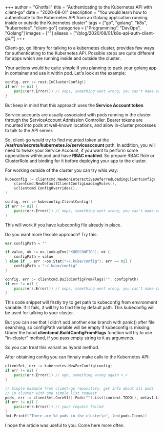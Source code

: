 +++
author = "Ghotfall"
title = "Authenticating to the Kubernetes API with client-go"
date = "2020-08-01"
description = "You would learn how to authenticate to the Kubernetes API from an Golang application running inside or outside the Kubernetes cluster"
tags = ["go", "golang", "k8s", "kubernetes", "client-go"]
categories = ["Programming", "DevOps", "Golang"]
images = [""]
aliases = ["/blog/2020/08/01/k8s-api-auth-client-go/"]
+++

Client-go, go library for talking to a kubernetes cluster, provides few ways for authenticating to the Kubernetes API. Possible steps are quite different for apps which are running inside and outside the cluster.

Your actions would be quite simple if you planning to pack your golang app in container and use it within pod. Let's look at the example:

```go
config, err := rest.InClusterConfig()
if err != nil {
	panic(err.Error()) // oops, something went wrong, you can't make calls to k8s API :(
}
```

But keep in mind that this approach uses the **Service Account token**.

Service accounts are usually associated with pods running in the cluster through the ServiceAccount Admission Controller. Bearer tokens are mounted into pods at well-known locations, and allow in-cluster processes to talk to the API server.

So, client-go would try to find mounted token at the **/var/run/secrets/kubernetes.io/serviceaccount** path. In addition, you will need to tweak your Service Account, if you want to perform some opperations within pod and have **RBAC enabled**. So prepare RBAC Role or ClusterRole and binding for it before deploying your app to the cluster.

For working outside of the cluster you can try whis way:

```go
kubeconfig := clientcmd.NewNonInteractiveDeferredLoadingClientConfig(
    clientcmd.NewDefaultClientConfigLoadingRules(),
    &clientcmd.ConfigOverrides{},
)

config, err := kubeconfig.ClientConfig()
if err != nil {
	panic(err.Error()) // oops, something went wrong, you can't make calls to k8s API :(
}
```

This will work if you have kubeconfig file already in place.

Do you want more flexible approach? Try this:

```go
var configPath = ""

if value, ok := os.LookupEnv("KUBECONFIG"); ok {
    configPath = value
} else if _, err :=os.Stat("~/.kube/config"); err == nil {
	configPath = "~/.kube/config"
}

config, err := clientcmd.BuildConfigFromFlags("", configPath)
if err != nil {
	panic(err.Error()) // oops, something went wrong, you can't make calls to k8s API :(
}
```

This code snippet will firstly try to get path to kubeconfig from environment variable. If it fails, it will try to find file by default path. This kubeconfig will be used for talking to your cluster.

But you can see that I didn't add another else branch with panic() after file searching, so configPath variable will be empty if kubeconfig is missing. Under the hood **clientcmd.BuildConfigFromFlags** function will try to use "in-cluster" method, if you pass empty string to it as arguments.

So you can treat this variant as hybrid method.

After obtaining config you can finnaly make calls to the Kubernetes API:

```go
clientSet, err := kubernetes.NewForConfig(config)
if err != nil {
	panic(err.Error()) // ugh, something wrong again >_<
}

// Simple example from client-go repository: get info about all pods
// in cluster with one simple list request
pods, err := clientSet.CoreV1().Pods("").List(context.TODO(), metav1.ListOptions{})
if err != nil {
	panic(err.Error()) // your request failed 
}
fmt.Printf("There are %d pods in the cluster\n", len(pods.Items))
```

I hope the article was useful to you. Come here more often.